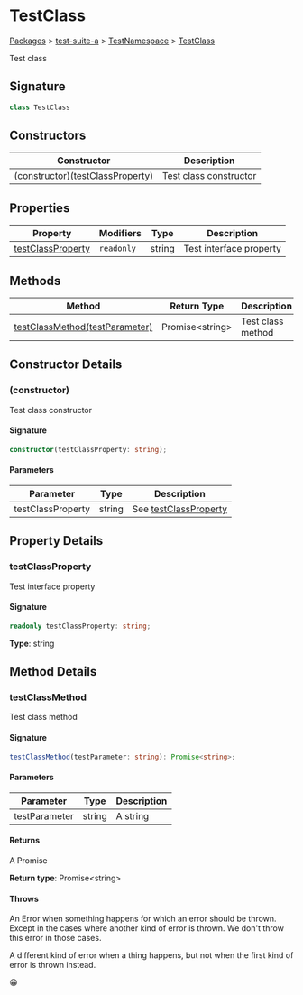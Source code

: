 # TestClass

[Packages](/) > [test-suite-a](/test-suite-a/) > [TestNamespace](/test-suite-a/testnamespace-namespace/) > [TestClass](/test-suite-a/testnamespace-namespace/testclass-class)

Test class

<h2 id="testclass-signature">Signature</h2>

```typescript
class TestClass
```

## Constructors

| Constructor | Description |
| - | - |
| [(constructor)(testClassProperty)](/test-suite-a/testnamespace-namespace/testclass-class#_constructor_-constructor) | Test class constructor |

## Properties

| Property | Modifiers | Type | Description |
| - | - | - | - |
| [testClassProperty](/test-suite-a/testnamespace-namespace/testclass-class#testclassproperty-property) | `readonly` | string | Test interface property |

## Methods

| Method | Return Type | Description |
| - | - | - |
| [testClassMethod(testParameter)](/test-suite-a/testnamespace-namespace/testclass-class#testclassmethod-method) | Promise\<string> | Test class method |

## Constructor Details

<h3 id="_constructor_-constructor">(constructor)</h3>

Test class constructor

<h4 id="_constructor_-signature">Signature</h4>

```typescript
constructor(testClassProperty: string);
```

<h4 id="_constructor_-parameters">Parameters</h4>

| Parameter | Type | Description |
| - | - | - |
| testClassProperty | string | See [testClassProperty](/test-suite-a/testclass-class#testclassproperty-property) |

## Property Details

<h3 id="testclassproperty-property">testClassProperty</h3>

Test interface property

<h4 id="testclassproperty-signature">Signature</h4>

```typescript
readonly testClassProperty: string;
```

**Type**: string

## Method Details

<h3 id="testclassmethod-method">testClassMethod</h3>

Test class method

<h4 id="testclassmethod-signature">Signature</h4>

```typescript
testClassMethod(testParameter: string): Promise<string>;
```

<h4 id="testclassmethod-parameters">Parameters</h4>

| Parameter | Type | Description |
| - | - | - |
| testParameter | string | A string |

<h4 id="testclassmethod-returns">Returns</h4>

A Promise

**Return type**: Promise\<string>

<h4 id="testclassmethod-throws">Throws</h4>

An Error when something happens for which an error should be thrown. Except in the cases where another kind of error is thrown. We don't throw this error in those cases.

A different kind of error when a thing happens, but not when the first kind of error is thrown instead.

😁
